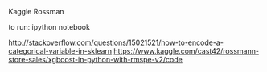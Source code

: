 Kaggle Rossman

to run:
ipython notebook


http://stackoverflow.com/questions/15021521/how-to-encode-a-categorical-variable-in-sklearn
https://www.kaggle.com/cast42/rossmann-store-sales/xgboost-in-python-with-rmspe-v2/code
